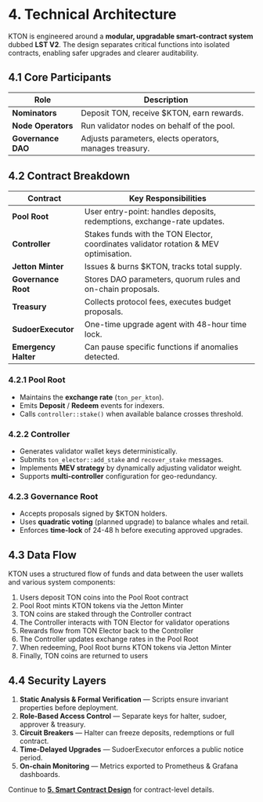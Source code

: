 # 4. Technical Architecture

KTON is engineered around a **modular, upgradable smart-contract system** dubbed **LST V2**.  The design separates critical functions into isolated contracts, enabling safer upgrades and clearer auditability.

## 4.1 Core Participants

| Role | Description |
|------|-------------|
| **Nominators** | Deposit TON, receive $KTON, earn rewards. |
| **Node Operators** | Run validator nodes on behalf of the pool. |
| **Governance DAO** | Adjusts parameters, elects operators, manages treasury. |

## 4.2 Contract Breakdown

| Contract | Key Responsibilities |
|----------|----------------------|
| **Pool Root** | User entry-point: handles deposits, redemptions, exchange-rate updates. |
| **Controller** | Stakes funds with the TON Elector, coordinates validator rotation & MEV optimisation. |
| **Jetton Minter** | Issues & burns $KTON, tracks total supply. |
| **Governance Root** | Stores DAO parameters, quorum rules and on-chain proposals. |
| **Treasury** | Collects protocol fees, executes budget proposals. |
| **SudoerExecutor** | One-time upgrade agent with 48-hour time lock. |
| **Emergency Halter** | Can pause specific functions if anomalies detected. |

### 4.2.1 Pool Root

* Maintains the **exchange rate** (`ton_per_kton`).
* Emits **Deposit** / **Redeem** events for indexers.
* Calls `controller::stake()` when available balance crosses threshold.

### 4.2.2 Controller

* Generates validator wallet keys deterministically.
* Submits `ton_elector::add_stake` and `recover_stake` messages.
* Implements **MEV strategy** by dynamically adjusting validator weight.
* Supports **multi-controller** configuration for geo-redundancy.

### 4.2.3 Governance Root

* Accepts proposals signed by $KTON holders.
* Uses **quadratic voting** (planned upgrade) to balance whales and retail.
* Enforces **time-lock** of 24-48 h before executing approved upgrades.

## 4.3 Data Flow

KTON uses a structured flow of funds and data between the user wallets and various system components:

1. Users deposit TON coins into the Pool Root contract
2. Pool Root mints KTON tokens via the Jetton Minter
3. TON coins are staked through the Controller contract
4. The Controller interacts with TON Elector for validator operations
5. Rewards flow from TON Elector back to the Controller
6. The Controller updates exchange rates in the Pool Root
7. When redeeming, Pool Root burns KTON tokens via Jetton Minter
8. Finally, TON coins are returned to users

## 4.4 Security Layers

1. **Static Analysis & Formal Verification** — Scripts ensure invariant properties before deployment.
2. **Role-Based Access Control** — Separate keys for halter, sudoer, approver & treasury.
3. **Circuit Breakers** — Halter can freeze deposits, redemptions or full contract.
4. **Time-Delayed Upgrades** — SudoerExecutor enforces a public notice period.
5. **On-chain Monitoring** — Metrics exported to Prometheus & Grafana dashboards.

Continue to **[5. Smart Contract Design](05-Smart-Contract-Design.md)** for contract-level details. 